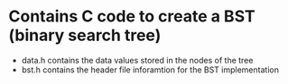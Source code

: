 
# Contains C code to create a BST (binary search tree)


* data.h contains the data values stored in the nodes of the tree
* bst.h contains the header file inforamtion for the BST implementation
